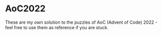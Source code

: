 # AoC2022

These are my *own* solution to the puzzles of AoC (Advent of Code) 2022 - feel free to use them as reference if you are stuck.
